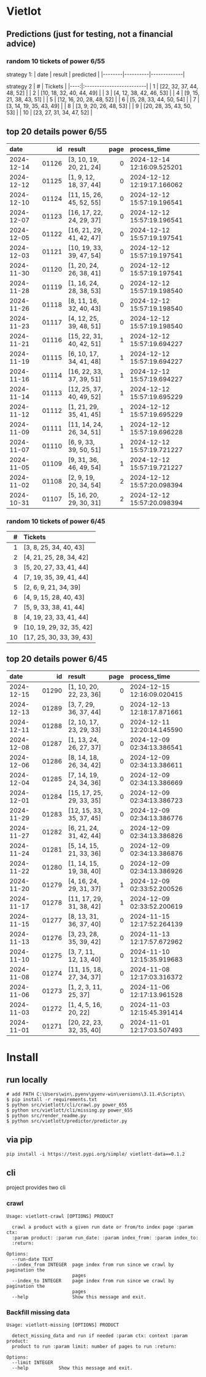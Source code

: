 # Vietlot
## Predictions (just for testing, not a financial advice)
### random 10 tickets of power 6/55

strategy 1:
| date   | result   | predicted   |
|--------|----------|-------------|

strategy 2
|   # | Tickets                  |
|----:|:-------------------------|
|   1 | [22, 32, 37, 44, 48, 52] |
|   2 | [10, 18, 32, 40, 44, 49] |
|   3 | [4, 12, 38, 42, 46, 53]  |
|   4 | [9, 15, 21, 38, 43, 51]  |
|   5 | [12, 16, 20, 28, 48, 52] |
|   6 | [5, 28, 33, 44, 50, 54]  |
|   7 | [3, 14, 19, 35, 43, 49]  |
|   8 | [3, 9, 20, 26, 48, 53]   |
|   9 | [20, 28, 35, 43, 50, 53] |
|  10 | [23, 27, 31, 34, 47, 52] |

## top 20 details power 6/55
| date       |    id | result                   |   page | process_time               |
|:-----------|------:|:-------------------------|-------:|:---------------------------|
| 2024-12-14 | 01126 | [3, 10, 19, 20, 21, 24]  |      0 | 2024-12-14 12:16:09.525201 |
| 2024-12-12 | 01125 | [1, 9, 12, 18, 37, 44]   |      0 | 2024-12-12 12:19:17.166062 |
| 2024-12-10 | 01124 | [11, 15, 26, 45, 52, 55] |      0 | 2024-12-12 15:57:19.196541 |
| 2024-12-07 | 01123 | [16, 17, 22, 24, 29, 37] |      0 | 2024-12-12 15:57:19.196541 |
| 2024-12-05 | 01122 | [16, 21, 29, 41, 42, 47] |      0 | 2024-12-12 15:57:19.197541 |
| 2024-12-03 | 01121 | [10, 19, 33, 39, 47, 54] |      0 | 2024-12-12 15:57:19.197541 |
| 2024-11-30 | 01120 | [1, 20, 24, 26, 38, 41]  |      0 | 2024-12-12 15:57:19.197541 |
| 2024-11-28 | 01119 | [1, 16, 24, 28, 38, 53]  |      0 | 2024-12-12 15:57:19.198540 |
| 2024-11-26 | 01118 | [8, 11, 16, 32, 40, 43]  |      0 | 2024-12-12 15:57:19.198540 |
| 2024-11-23 | 01117 | [4, 12, 25, 39, 48, 51]  |      0 | 2024-12-12 15:57:19.198540 |
| 2024-11-21 | 01116 | [15, 22, 31, 40, 42, 51] |      1 | 2024-12-12 15:57:19.694227 |
| 2024-11-19 | 01115 | [6, 10, 17, 34, 41, 48]  |      1 | 2024-12-12 15:57:19.694227 |
| 2024-11-16 | 01114 | [16, 22, 33, 37, 39, 51] |      1 | 2024-12-12 15:57:19.694227 |
| 2024-11-14 | 01113 | [12, 25, 37, 40, 49, 52] |      1 | 2024-12-12 15:57:19.695229 |
| 2024-11-12 | 01112 | [1, 21, 29, 35, 41, 45]  |      1 | 2024-12-12 15:57:19.695229 |
| 2024-11-09 | 01111 | [11, 14, 24, 26, 34, 51] |      1 | 2024-12-12 15:57:19.696228 |
| 2024-11-07 | 01110 | [6, 9, 33, 39, 50, 51]   |      1 | 2024-12-12 15:57:19.721227 |
| 2024-11-05 | 01109 | [9, 31, 36, 46, 49, 54]  |      1 | 2024-12-12 15:57:19.721227 |
| 2024-11-02 | 01108 | [2, 9, 19, 20, 34, 54]   |      2 | 2024-12-12 15:57:20.098394 |
| 2024-10-31 | 01107 | [5, 16, 20, 29, 30, 31]  |      2 | 2024-12-12 15:57:20.098394 |

### random 10 tickets of power 6/45
|   # | Tickets                  |
|----:|:-------------------------|
|   1 | [3, 8, 25, 34, 40, 43]   |
|   2 | [4, 21, 25, 28, 34, 42]  |
|   3 | [5, 20, 27, 33, 41, 44]  |
|   4 | [7, 19, 35, 39, 41, 44]  |
|   5 | [2, 6, 9, 21, 34, 39]    |
|   6 | [4, 9, 15, 28, 40, 43]   |
|   7 | [5, 9, 33, 38, 41, 44]   |
|   8 | [4, 19, 23, 33, 41, 44]  |
|   9 | [10, 19, 29, 32, 35, 42] |
|  10 | [17, 25, 30, 33, 39, 43] |

## top 20 details power 6/45
| date       |    id | result                   |   page | process_time               |
|:-----------|------:|:-------------------------|-------:|:---------------------------|
| 2024-12-15 | 01290 | [1, 10, 20, 22, 23, 36]  |      0 | 2024-12-15 12:16:09.020415 |
| 2024-12-13 | 01289 | [3, 7, 29, 36, 37, 44]   |      0 | 2024-12-13 12:18:17.871661 |
| 2024-12-11 | 01288 | [2, 10, 17, 23, 29, 33]  |      0 | 2024-12-11 12:20:14.145590 |
| 2024-12-08 | 01287 | [1, 13, 24, 26, 27, 37]  |      0 | 2024-12-09 02:34:13.386541 |
| 2024-12-06 | 01286 | [8, 14, 18, 26, 34, 42]  |      0 | 2024-12-09 02:34:13.386611 |
| 2024-12-04 | 01285 | [7, 14, 19, 24, 34, 36]  |      0 | 2024-12-09 02:34:13.386669 |
| 2024-12-01 | 01284 | [15, 17, 25, 29, 33, 35] |      0 | 2024-12-09 02:34:13.386723 |
| 2024-11-29 | 01283 | [12, 15, 33, 35, 37, 45] |      0 | 2024-12-09 02:34:13.386776 |
| 2024-11-27 | 01282 | [6, 21, 24, 31, 42, 44]  |      0 | 2024-12-09 02:34:13.386826 |
| 2024-11-24 | 01281 | [5, 14, 15, 21, 33, 36]  |      0 | 2024-12-09 02:34:13.386876 |
| 2024-11-22 | 01280 | [1, 14, 15, 19, 38, 40]  |      0 | 2024-12-09 02:34:13.386926 |
| 2024-11-20 | 01279 | [4, 16, 24, 29, 31, 37]  |      1 | 2024-12-09 02:33:52.200526 |
| 2024-11-17 | 01278 | [11, 17, 29, 31, 38, 42] |      1 | 2024-12-09 02:33:52.200619 |
| 2024-11-15 | 01277 | [8, 13, 31, 36, 37, 40]  |      0 | 2024-11-15 12:17:52.264139 |
| 2024-11-13 | 01276 | [3, 23, 28, 35, 39, 42]  |      0 | 2024-11-13 12:17:57.672962 |
| 2024-11-10 | 01275 | [3, 7, 11, 12, 13, 40]   |      0 | 2024-11-10 12:15:35.919683 |
| 2024-11-08 | 01274 | [11, 15, 18, 27, 34, 37] |      0 | 2024-11-08 12:17:03.316372 |
| 2024-11-06 | 01273 | [1, 2, 3, 11, 25, 37]    |      0 | 2024-11-06 12:17:13.961528 |
| 2024-11-03 | 01272 | [1, 4, 5, 16, 20, 22]    |      0 | 2024-11-03 12:15:45.391414 |
| 2024-11-01 | 01271 | [20, 22, 23, 32, 35, 40] |      0 | 2024-11-01 12:17:03.507493 |

<!---
stats 6/55 all time - stats.to_markdown(index=False)
stats 6/55 -15d - stats_15d.to_markdown(index=False)
stats 6/55 -30d - stats_30d.to_markdown(index=False)
stats 6/55 -60d - stats_60d.to_markdown(index=False)
stats 6/55 -90d - stats_90d.to_markdown(index=False)
-->

# Install
 
## run locally

```shell
# add PATH C:\Users\win\.pyenv\pyenv-win\versions\3.11.4\Scripts\
$ pip install -r requirements.txt
$ python src/vietlott/cli/crawl.py power_655
$ python src/vietlott/cli/missing.py power_655
$ python src/render_readme.py
$ python src/vietlott/predictor/predictor.py
```
 
## via pip

```shell
pip install -i https://test.pypi.org/simple/ vietlott-data==0.1.2
```

## cli
project provides two cli

### crawl
```shell
Usage: vietlott-crawl [OPTIONS] PRODUCT

  crawl a product with a given run date or from/to index page :param ctx:
  :param product: :param run_date: :param index_from: :param index_to:
  :return:

Options:
  --run-date TEXT
  --index_from INTEGER  page index from run since we crawl by pagination the
                        pages
  --index_to INTEGER    page index from run since we crawl by pagination the
                        pages
  --help                Show this message and exit.
```

### Backfill missing data

```shell
Usage: vietlott-missing [OPTIONS] PRODUCT

  detect_missing_data and run if needed :param ctx: context :param product:
  product to run :param limit: number of pages to run :return:

Options:
  --limit INTEGER
  --help           Show this message and exit.
```

